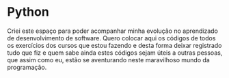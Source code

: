 # Python
Criei este espaço para poder acompanhar minha evolução no aprendizado de desenvolvimento de software.
Quero colocar aqui os códigos de todos os exercícios dos cursos que estou fazendo e desta forma deixar registrado tudo que fiz e quem sabe ainda estes códigos sejam úteis a outras pessoas, que assim como eu, estão se aventurando neste maravilhoso mundo da programação.
